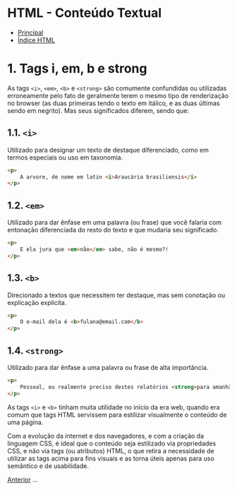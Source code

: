 # HTML - Conteúdo Textual

* [Principal](readme.md)
* [Índice HTML](html.md)

# 1. Tags i, em, b e strong

As tags `<i>`, `<em>`, `<b>` e `<strong>` são comumente confundidas ou utilizadas erroneamente pelo fato de geralmente terem o mesmo tipo de renderização no browser (as duas primeiras tendo o texto em itálico, e as duas últimas sendo em negrito). Mas seus significados diferem, sendo que:

## 1.1. `<i>`

Utilizado para designar um texto de destaque diferenciado, como em termos especiais ou uso em taxonomia.

```html
<p>
    A arvore, de nome em latin <i>Araucária brasiliensis</i>
</p>
```

## 1.2. `<em>`

Utilizado para dar ênfase em uma palavra (ou frase) que você falaria com entonação diferenciada do resto do texto e que mudaria seu significado.

```html
<p>
    E ela jura que <em>não</em> sabe, não é mesmo?!
</p>
```

## 1.3. `<b>`

Direcionado a textos que necessitem ter destaque, mas sem conotação ou explicação explícita.

```html
<p>
    O e-mail dela é <b>fulana@email.com</b>
</p>
```

## 1.4. `<strong>`

Utilizado para dar ênfase a uma palavra ou frase de alta importância.

```html
<p>
    Pessoal, eu realmente preciso destes relatórios <strong>para amanhã sem falta</strong>!
</p>
```

As tags `<i>` e `<b>` tinham muita utilidade no início da era web, quando era comum que tags HTML servissem para estilizar visualmente o conteúdo de uma página.

Com a evolução da internet e dos navegadores, e com a criação da linguagem CSS, é ideal que o conteúdo seja estilizado via propriedades CSS, e não via tags (ou atributos) HTML, o que retira a necessidade de utilizar as tags acima para fins visuais e as torna úteis apenas para uso semântico e de usabilidade.


[Anterior](html-07-microdata.md) ... 
